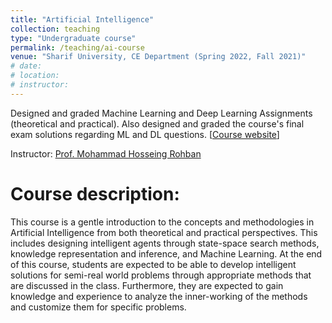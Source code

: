 ```yaml
---
title: "Artificial Intelligence"
collection: teaching
type: "Undergraduate course"
permalink: /teaching/ai-course
venue: "Sharif University, CE Department (Spring 2022, Fall 2021)"
# date: 
# location: 
# instructor:
---
```

Designed and graded Machine Learning and Deep Learning Assignments (theoretical and practical). Also designed and graded the course's final exam solutions regarding ML and DL questions. [[Course website](https://sut-ai.github.io/)] 

Instructor: [Prof. Mohammad Hosseing Rohban](https://scholar.google.com/citations?user=pRyJ6FkAAAAJ)

Course description:
======
This course is a gentle introduction to the concepts and methodologies in Artificial Intelligence from both theoretical and practical perspectives. This includes designing intelligent agents through state-space search methods, knowledge representation and inference, and Machine Learning. At the end of this course, students are expected to be able to develop intelligent solutions for semi-real world problems through appropriate methods that are discussed in the class. Furthermore, they are expected to gain knowledge and experience to analyze the inner-working of the methods and customize them for specific problems.
